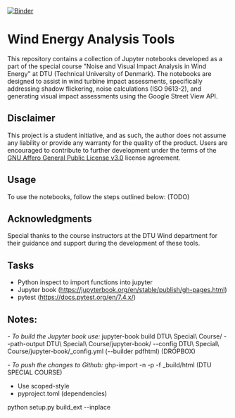 [![Binder](https://mybinder.org/badge_logo.svg)](https://mybinder.org/v2/gh/FPWRasmussen/DTU-Special-Course/main)
# Wind Energy Analysis Tools

This repository contains a collection of Jupyter notebooks developed as a part of the special course "Noise and Visual Impact Analysis in Wind Energy" at DTU (Technical University of Denmark). The notebooks are designed to assist in wind turbine impact assessments, specifically addressing shadow flickering, noise calculations (ISO 9613-2), and generating visual impact assessments using the Google Street View API.

## Disclaimer

This project is a student initiative, and as such, the author does not assume any liability or provide any warranty for the quality of the product. Users are encouraged to contribute to further development under the terms of the [GNU Affero General Public License v3.0](LICENSE) license agreement.

## Usage

To use the notebooks, follow the steps outlined below: (TODO)

## Acknowledgments

Special thanks to the course instructors at the DTU Wind department for their guidance and support during the development of these tools.


## Tasks
- Python inspect to import functions into jupyter
- Jupyter book (https://jupyterbook.org/en/stable/publish/gh-pages.html)
- pytest (https://docs.pytest.org/en/7.4.x/)


## Notes:
*- To build the Jupyter book use:* jupyter-book build DTU\ Special\ Course/ --path-output DTU\ Special\ Course/jupyter-book/ --config DTU\ Special\ Course/jupyter-book/_config.yml (--builder pdfhtml) (DROPBOX)

*- To push the changes to Github:* ghp-import -n -p -f _build/html (DTU SPECIAL COURSE)

- Use scoped-style
- pyproject.toml (dependencies)

python setup.py build_ext --inplace
